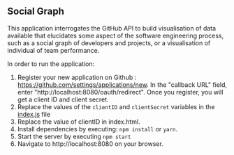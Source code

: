 ## Social Graph

This application interrogates the GitHub API to build visualisation of data available that elucidates some aspect of the software engineering process, such as a social graph of developers and projects, or a visualisation of individual of team performance.

In order to run the application:

1. Register your new application on Github : https://github.com/settings/applications/new. In the "callback URL" field, enter "http://localhost:8080/oauth/redirect". Once you register, you will get a client ID and client secret.
2. Replace the values of the `clientID` and `clientSecret` variables in the [index.js](/index.js) file 
3. Replace the value of clientID in index.html.
3. Install dependencies by executing: `npm install` or `yarn`.
4. Start the server by executing `npm start`
5. Navigate to http://localhost:8080 on your browser.
